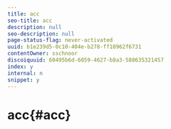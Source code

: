 ```yaml
---
title: acc
seo-title: acc
description: null
seo-description: null
page-status-flag: never-activated
uuid: b1e239d5-0c10-404e-b278-ff10962f6731
contentOwner: sschnoor
discoiquuid: 60495b6d-6059-4627-b8a3-588635321457
index: y
internal: n
snippet: y
---
```


# acc{#acc}

